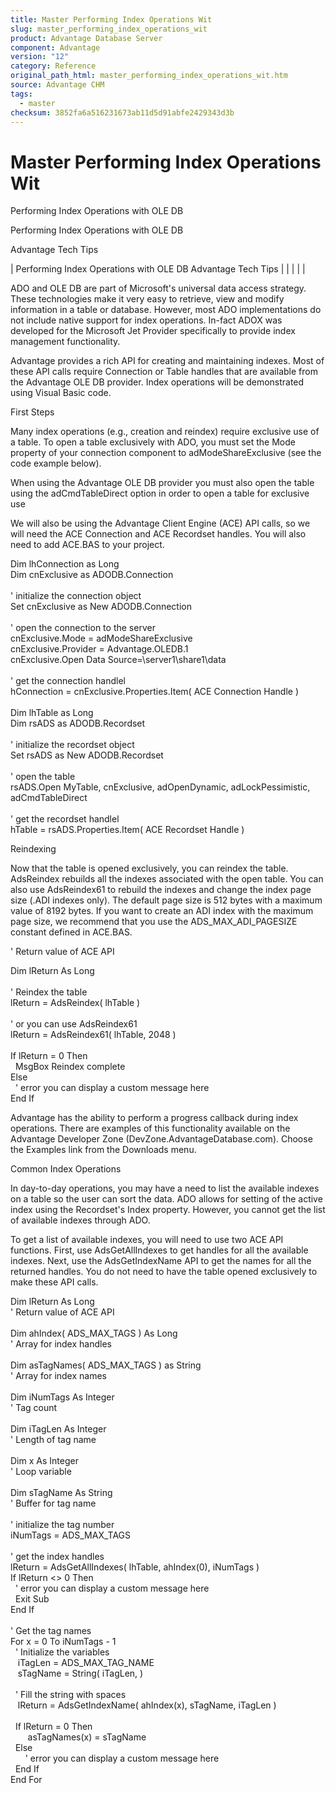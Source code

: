 ```yaml
---
title: Master Performing Index Operations Wit
slug: master_performing_index_operations_wit
product: Advantage Database Server
component: Advantage
version: "12"
category: Reference
original_path_html: master_performing_index_operations_wit.htm
source: Advantage CHM
tags:
  - master
checksum: 3852fa6a516231673ab11d5d91abfe2429343d3b
---
```


# Master Performing Index Operations Wit

Performing Index Operations with OLE DB

Performing Index Operations with OLE DB

Advantage Tech Tips

| Performing Index Operations with OLE DB  Advantage Tech Tips |  |  |  |  |

ADO and OLE DB are part of Microsoft's universal data access strategy. These technologies make it very easy to retrieve, view and modify information in a table or database. However, most ADO implementations do not include native support for index operations. In-fact ADOX was developed for the Microsoft Jet Provider specifically to provide index management functionality.

Advantage provides a rich API for creating and maintaining indexes. Most of these API calls require Connection or Table handles that are available from the Advantage OLE DB provider. Index operations will be demonstrated using Visual Basic code.

First Steps

Many index operations (e.g., creation and reindex) require exclusive use of a table. To open a table exclusively with ADO, you must set the Mode property of your connection component to adModeShareExclusive (see the code example below).

When using the Advantage OLE DB provider you must also open the table using the adCmdTableDirect option in order to open a table for exclusive use

We will also be using the Advantage Client Engine (ACE) API calls, so we will need the ACE Connection and ACE Recordset handles. You will also need to add ACE.BAS to your project.

Dim lhConnection as Long  
Dim cnExclusive as ADODB.Connection  
   
' initialize the connection object  
Set cnExclusive as New ADODB.Connection  
   
' open the connection to the server  
cnExclusive.Mode = adModeShareExclusive  
cnExclusive.Provider = Advantage.OLEDB.1  
cnExclusive.Open Data Source=\\server1\share1\data  
   
' get the connection handlel  
hConnection = cnExclusive.Properties.Item( ACE Connection Handle )   
   
Dim lhTable as Long  
Dim rsADS as ADODB.Recordset  
   
' initialize the recordset object  
Set rsADS as New ADODB.Recordset  
   
' open the table  
rsADS.Open MyTable, cnExclusive, adOpenDynamic, adLockPessimistic, adCmdTableDirect  
   
' get the recordset handlel  
hTable = rsADS.Properties.Item( ACE Recordset Handle )

Reindexing

Now that the table is opened exclusively, you can reindex the table. AdsReindex rebuilds all the indexes associated with the open table. You can also use AdsReindex61 to rebuild the indexes and change the index page size (.ADI indexes only). The default page size is 512 bytes with a maximum value of 8192 bytes. If you want to create an ADI index with the maximum page size, we recommend that you use the ADS\_MAX\_ADI\_PAGESIZE constant defined in ACE.BAS.

' Return value of ACE API

Dim lReturn As Long   
   
' Reindex the table  
lReturn = AdsReindex( lhTable )  
   
' or you can use AdsReindex61   
lReturn = AdsReindex61( lhTable, 2048 )   
   
If lReturn = 0 Then   
   MsgBox Reindex complete  
Else   
   ' error you can display a custom message here   
End If

Advantage has the ability to perform a progress callback during index operations. There are examples of this functionality available on the Advantage Developer Zone (DevZone.AdvantageDatabase.com). Choose the Examples link from the Downloads menu.

Common Index Operations

In day-to-day operations, you may have a need to list the available indexes on a table so the user can sort the data. ADO allows for setting of the active index using the Recordset's Index property. However, you cannot get the list of available indexes through ADO.

To get a list of available indexes, you will need to use two ACE API functions. First, use AdsGetAllIndexes to get handles for all the available indexes. Next, use the AdsGetIndexName API to get the names for all the returned handles. You do not need to have the table opened exclusively to make these API calls.

Dim lReturn As Long   
' Return value of ACE API  
   
Dim ahIndex( ADS\_MAX\_TAGS ) As Long   
' Array for index handles  
   
Dim asTagNames( ADS\_MAX\_TAGS ) as String   
' Array for index names  
   
Dim iNumTags As Integer   
' Tag count  
   
Dim iTagLen As Integer   
' Length of tag name  
   
Dim x As Integer   
' Loop variable  
   
Dim sTagName As String   
' Buffer for tag name   
   
' initialize the tag number  
iNumTags = ADS\_MAX\_TAGS  
   
' get the index handles  
lReturn = AdsGetAllIndexes( lhTable, ahIndex(0), iNumTags )   
If lReturn <> 0 Then   
   ' error you can display a custom message here   
   Exit Sub  
End If   
   
' Get the tag names  
For x = 0 To iNumTags - 1   
   ' Initialize the variables   
    iTagLen = ADS\_MAX\_TAG\_NAME   
    sTagName = String( iTagLen, )   
   
   ' Fill the string with spaces   
    lReturn = AdsGetIndexName( ahIndex(x), sTagName, iTagLen )   
   
   If lReturn = 0 Then   
        asTagNames(x) = sTagName   
   Else   
       ' error you can display a custom message here   
   End If  
End For
